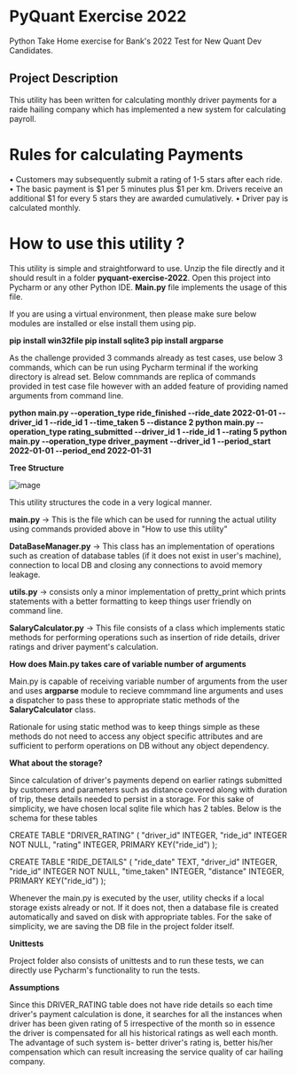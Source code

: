 # PyQuant Exercise 2022

Python Take Home exercise for Bank's 2022 Test for New Quant Dev Candidates.

## Project Description

This utility has been written for calculating monthly driver payments for a raide hailing company which has implemented a new system for calculating payroll.

# Rules for calculating Payments

•	Customers may subsequently submit a rating of 1-5 stars after each ride.
•	The basic payment is $1 per 5 minutes plus $1 per km. Drivers receive an additional $1 for every 5 stars they are awarded cumulatively.
•	Driver pay is calculated monthly.

# How to use this utility ?

This utility is simple and straightforward to use. Unzip the file directly and it should result in a folder **pyquant-exercise-2022**.
Open this project into Pycharm or any other Python IDE. **Main.py** file implements the usage of this file.

If you are using a virtual environment, then please make sure below modules are installed or else install them using pip.

**pip install win32file
pip install sqlite3
pip install argparse** 

As the challenge provided 3 commands already as test cases, use below 3 commands, which can be run using Pycharm terminal if the working directory is alread set. Below comnmands are replica of commands provided in test case file however with an added feature of providing named arguments from command line.

**python main.py --operation_type ride_finished --ride_date 2022-01-01 --driver_id 1 --ride_id 1 --time_taken 5  --distance 2
python main.py --operation_type rating_submitted --driver_id 1 --ride_id 1 --rating 5
python main.py --operation_type driver_payment --driver_id 1 --period_start 2022-01-01 --period_end 2022-01-31**


**Tree Structure**

![image](https://user-images.githubusercontent.com/435616/174783563-515d85c3-1b1a-441b-9294-3b366fb1fcb9.png)

This utility structures the code in a very logical manner.

**main.py** -> This is the file which can be used for running the actual utility using commands provided above in "How to use this utility"

**DataBaseManager.py** -> This class has an implementation of operations such as creation of database tables (if it does not exist in user's machine), connection to local DB and closing any connections to avoid memory leakage.

**utils.py** -> consists only a minor implementation of pretty_print which prints statements with a better formatting to keep things user friendly on command line.

**SalaryCalculator.py** -> This file consists of a class which implements static methods for performing operations such as insertion of ride details, driver ratings and driver payment's calculation.

**How does Main.py takes care of variable number of arguments**

Main.py is capable of receiving variable number of arguments from the user and uses **argparse** module to recieve commmand line arguments and uses a dispatcher to pass these to appropriate static methods of the  **SalaryCalculator** class.

Rationale for using static method was to keep things simple as these methods do not need to access any object specific attributes and are sufficient to perform operations on DB without any object dependency.


**What about the storage?**

Since calculation of driver's payments depend on earlier ratings submitted by customers and parameters such as distance covered along with duration of trip, these details needed to persist in a storage. For this sake of simplicity, we have chosen local sqlite file which has 2 tables. Below is the schema for these tables

CREATE TABLE "DRIVER_RATING" (
	"driver_id"	INTEGER,
	"ride_id"	INTEGER NOT NULL,
	"rating"	INTEGER,
	PRIMARY KEY("ride_id")
);

CREATE TABLE "RIDE_DETAILS" (
	"ride_date"	TEXT,
	"driver_id"	INTEGER,
	"ride_id"	INTEGER NOT NULL,
	"time_taken"	INTEGER,
	"distance"	INTEGER,
	PRIMARY KEY("ride_id")
);

Whenever the main.py is executed by the user, utility checks if a local storage exists already or not. If it does not, then a database file is created automatically and saved on disk with appropriate tables. For the sake of simplicity, we are saving the DB file in the project folder itself.

**Unittests**

Project folder also consists of unittests and to run these tests, we can directly use Pycharm's functionality to run the tests. 


**Assumptions**

Since this DRIVER_RATING table does not have ride details so each time driver's payment calculation is done, it searches for all the instances when driver has been given rating of 5 irrespective of the month so in essence the driver is compensated for all his historical ratings as well each month. The advantage of such system is- better driver's rating is, better his/her compensation which can result increasing the service quality of car hailing company.
